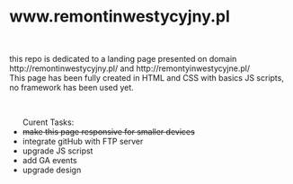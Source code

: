 <h1> www.remontinwestycyjny.pl </h1><br>
<p>this repo is dedicated to a landing page presented on domain http://remontinwestycyjny.pl/ and http://remontyinwestycyjne.pl/ </br>
This page has been fully created in HTML and CSS with basics JS scripts, no framework has been used yet.</p><br>
<ul> Curent Tasks:
  <li><s>make this page responsive for smaller devices</s></li>
  <li> integrate gitHub with FTP server </li>
  <li>upgrade JS scripst</li>
  <li>add GA events</li>
  <li>upgrade design</li>
</ul>
